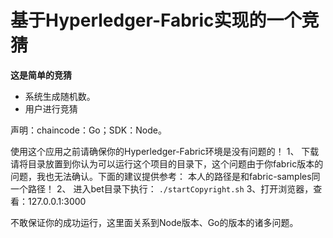 # 基于Hyperledger-Fabric实现的一个竞猜
**这是简单的竞猜**
- 系统生成随机数。
- 用户进行竞猜

声明：chaincode：Go；SDK：Node。

使用这个应用之前请确保你的Hyperledger-Fabric环境是没有问题的！
1、 下载请将目录放置到你认为可以运行这个项目的目录下，这个问题由于你fabric版本的问题，我也无法确认。下面的建议提供参考：
  本人的路径是和fabric-samples同一个路径！
2、 进入bet目录下执行：
  ` ./startCopyright.sh `
3、打开浏览器，查看：127.0.0.1:3000


不敢保证你的成功运行，这里面关系到Node版本、Go的版本的诸多问题。
